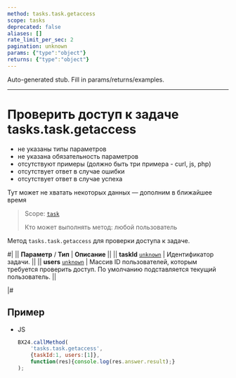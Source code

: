 ```yaml
---
method: tasks.task.getaccess
scope: tasks
deprecated: false
aliases: []
rate_limit_per_sec: 2
pagination: unknown
params: {"type":"object"}
returns: {"type":"object"}
---
```


Auto-generated stub. Fill in params/returns/examples.

---

# Проверить доступ к задаче tasks.task.getaccess





- не указаны типы параметров
- не указана обязательность параметров
- отсутствуют примеры (должно быть три примера - curl, js, php)
- отсутствует ответ в случае ошибки
- отсутствует ответ в случае успеха
 






Тут может не хватать некоторых данных — дополним в ближайшее время



> Scope: [`task`](../scopes/permissions.md)
>
> Кто может выполнять метод: любой пользователь

Метод `tasks.task.getaccess` для проверки доступа к задаче.

#|
|| **Параметр** / **Тип** | **Описание** ||
|| **taskId**
[`unknown`](../data-types.md) | Идентификатор задачи. ||
|| **users**
[`unknown`](../data-types.md) | Массив ID пользователей, которым требуется проверить доступ. По умолчанию подставляется текущий пользователь. ||

|#

## Пример



- JS

    ```js
    BX24.callMethod(
        'tasks.task.getaccess',
        {taskId:1, users:[1]},
        function(res){console.log(res.answer.result);}
    );
    ```




